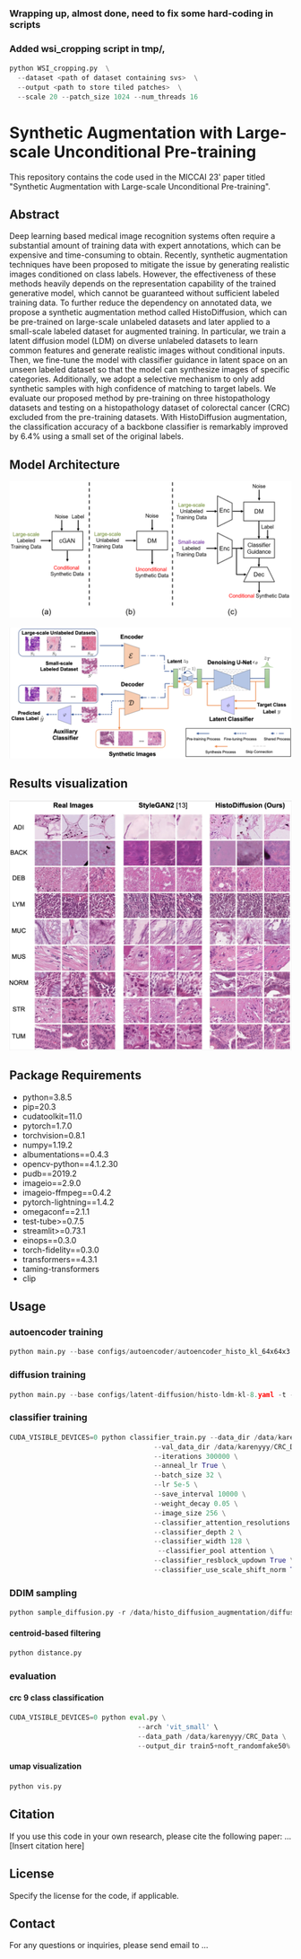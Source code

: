 ### Wrapping up, almost done, need to fix some hard-coding in scripts

### Added wsi_cropping script in tmp/, 

```python
python WSI_cropping.py  \
  --dataset <path of dataset containing svs>  \
  --output <path to store tiled patches>  \
  --scale 20 --patch_size 1024 --num_threads 16
```


# Synthetic Augmentation with Large-scale Unconditional Pre-training

This repository contains the code used in the MICCAI 23' paper titled "Synthetic Augmentation with Large-scale
Unconditional Pre-training".

## Abstract

Deep learning based medical image recognition systems often require a substantial amount of training data with expert annotations, which can be expensive and time-consuming to obtain. Recently, synthetic augmentation techniques have been proposed to mitigate the issue by generating realistic images conditioned on class labels. However, the effectiveness of these methods heavily depends on the representation capability of the trained generative model, which cannot be guaranteed without sufficient labeled training data. To further reduce the dependency on annotated data, we propose a synthetic augmentation method called HistoDiffusion, which can be pre-trained on large-scale unlabeled datasets and later applied to a small-scale labeled dataset for augmented training. In particular, we train a latent diffusion model (LDM) on diverse unlabeled datasets to learn common features and generate realistic images without conditional inputs. Then, we fine-tune the model
with classifier guidance in latent space on an unseen labeled dataset so that the model can synthesize images of specific categories. Additionally, we adopt a selective mechanism to only add synthetic samples with high confidence of matching to target labels. We evaluate our proposed method by pre-training on three histopathology datasets and testing on a histopathology dataset of colorectal cancer (CRC) excluded from the pre-training datasets. With HistoDiffusion augmentation, the classification accuracy of a backbone classifier is remarkably improved by 6.4% using a small set of the original labels.

## Model Architecture
![](imgs/framework.png)

![](imgs/architecture.png)


## Results visualization

![](imgs/syn_results.png)



## Package Requirements

  - python=3.8.5
  - pip=20.3
  - cudatoolkit=11.0
  - pytorch=1.7.0
  - torchvision=0.8.1
  - numpy=1.19.2
  - albumentations==0.4.3
  - opencv-python==4.1.2.30
  - pudb==2019.2
  - imageio==2.9.0
  - imageio-ffmpeg==0.4.2
  - pytorch-lightning==1.4.2
  - omegaconf==2.1.1
  - test-tube>=0.7.5
  - streamlit>=0.73.1
  - einops==0.3.0
  - torch-fidelity==0.3.0
  - transformers==4.3.1
  - taming-transformers
  - clip

## Usage

### autoencoder training

```python
python main.py --base configs/autoencoder/autoencoder_histo_kl_64x64x3.yaml -t --gpus 0,1,2,3
```


### diffusion training 

```python
python main.py --base configs/latent-diffusion/histo-ldm-kl-8.yaml -t --gpus 0,1,2,3
```


### classifier training

```python
CUDA_VISIBLE_DEVICES=0 python classifier_train.py --data_dir /data/karenyyy/CRC_Data/train5 \
                                    --val_data_dir /data/karenyyy/CRC_Data/val \
                                    --iterations 300000 \
                                    --anneal_lr True \
                                    --batch_size 32 \
                                    --lr 5e-5 \
                                    --save_interval 10000 \
                                    --weight_decay 0.05 \
                                    --image_size 256 \
                                    --classifier_attention_resolutions 32,16 \
                                    --classifier_depth 2 \
                                    --classifier_width 128 \
                                     --classifier_pool attention \
                                    --classifier_resblock_updown True \
                                    --classifier_use_scale_shift_norm True
```


### DDIM sampling

```python
python sample_diffusion.py -r /data/histo_diffusion_augmentation/diffusion_model.ckpt -n 10 -c 10
```

#### centroid-based filtering

```python
python distance.py
```

### evaluation 

#### crc 9 class classification

```python
CUDA_VISIBLE_DEVICES=0 python eval.py \
                                --arch 'vit_small' \
                                --data_path /data/karenyyy/CRC_Data \
                                --output_dir train5+noft_randomfake50%
```

#### umap visualization 

```python
python vis.py
```


## Citation

If you use this code in your own research, please cite the following paper:
... [Insert citation here]


## License

Specify the license for the code, if applicable.

## Contact

For any questions or inquiries, please send email to ...
